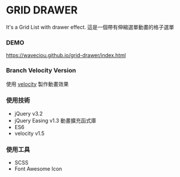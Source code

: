 # GRID DRAWER
It's a Grid List with drawer effect.
這是一個帶有伸縮選單動畫的格子選單

### DEMO
<https://waveciou.github.io/grid-drawer/index.html>

### Branch Velocity Version
使用 [velocity](https://github.com/julianshapiro/velocity) 製作動畫效果

### 使用技術
- jQuery v3.2
- jQuery Easing v1.3 動畫擴充函式庫
- ES6
- velocity v1.5

### 使用工具
- SCSS
- Font Awesome Icon